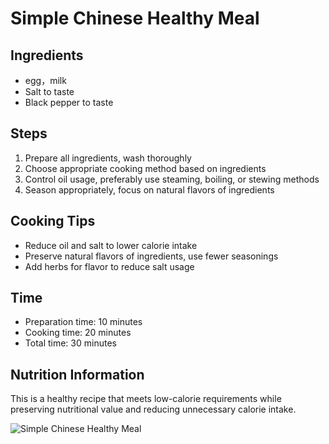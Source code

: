 ﻿---
name: Simple Chinese Healthy Meal
created_at: 20250427_164741
tags: [AI Generated]
---

# Simple Chinese Healthy Meal

## Ingredients
- egg，milk
- Salt to taste
- Black pepper to taste

## Steps
1. Prepare all ingredients, wash thoroughly
2. Choose appropriate cooking method based on ingredients
3. Control oil usage, preferably use steaming, boiling, or stewing methods
4. Season appropriately, focus on natural flavors of ingredients

## Cooking Tips
- Reduce oil and salt to lower calorie intake
- Preserve natural flavors of ingredients, use fewer seasonings
- Add herbs for flavor to reduce salt usage

## Time
- Preparation time: 10 minutes
- Cooking time: 20 minutes
- Total time: 30 minutes

## Nutrition Information
This is a healthy recipe that meets low-calorie requirements while preserving nutritional value and reducing unnecessary calorie intake.

![Simple Chinese Healthy Meal](https://source.unsplash.com/random/800x600/?food,Simple+Chinese+Healthy+Meal)

